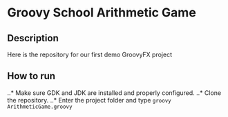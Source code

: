 # Groovy School Arithmetic Game

## Description

Here is the repository for our first demo GroovyFX project

## How to run

..* Make sure GDK and JDK are installed and properly configured.
..* Clone the repository.
..* Enter the project folder and type
```groovy ArithmeticGame.groovy```
